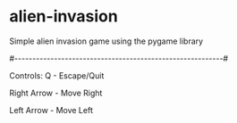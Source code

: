 # alien-invasion
Simple alien invasion game using the pygame library

#----------------------------------------------------------#


Controls:
Q - Escape/Quit

Right Arrow - Move Right

Left Arrow - Move Left

